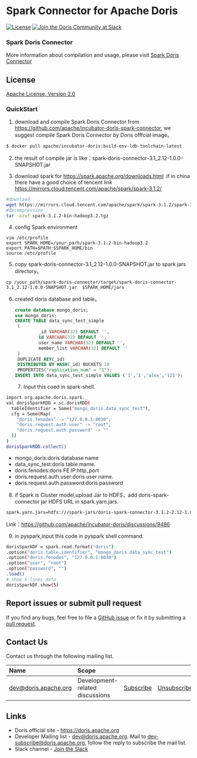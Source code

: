 <!--
Licensed to the Apache Software Foundation (ASF) under one
or more contributor license agreements.  See the NOTICE file
distributed with this work for additional information
regarding copyright ownership.  The ASF licenses this file
to you under the Apache License, Version 2.0 (the
"License"); you may not use this file except in compliance
with the License.  You may obtain a copy of the License at

  http://www.apache.org/licenses/LICENSE-2.0

Unless required by applicable law or agreed to in writing,
software distributed under the License is distributed on an
"AS IS" BASIS, WITHOUT WARRANTIES OR CONDITIONS OF ANY
KIND, either express or implied.  See the License for the
specific language governing permissions and limitations
under the License.
-->

# Spark Connector for Apache Doris 

[![License](https://img.shields.io/badge/license-Apache%202-4EB1BA.svg)](https://www.apache.org/licenses/LICENSE-2.0.html)
[![Join the Doris Community at Slack](https://img.shields.io/badge/chat-slack-brightgreen)](https://join.slack.com/t/apachedoriscommunity/shared_invite/zt-11jb8gesh-7IukzSrdea6mqoG0HB4gZg)

### Spark Doris Connector

More information about compilation and usage, please visit [Spark Doris Connector](https://doris.apache.org/ecosystem/spark-doris-connector.html)

## License

[Apache License, Version 2.0](https://www.apache.org/licenses/LICENSE-2.0)

### QuickStart

1. download and compile Spark Doris Connector from  https://github.com/apache/incubator-doris-spark-connector, we suggest compile Spark Doris Connector  by Doris offfcial image。

```bash
$ docker pull apache/incubator-doris:build-env-ldb-toolchain-latest
```

2. the result of compile jar is like：spark-doris-connector-3.1_2.12-1.0.0-SNAPSHOT.jar

3. download spark for https://spark.apache.org/downloads.html   .if in china there have a good choice of tencent link  https://mirrors.cloud.tencent.com/apache/spark/spark-3.1.2/

```bash
#download
wget https://mirrors.cloud.tencent.com/apache/spark/spark-3.1.2/spark-3.1.2-bin-hadoop3.2.tgz
#decompression
tar -xzvf spark-3.1.2-bin-hadoop3.2.tgz
```

4. config Spark environment

```shell
vim /etc/profile
export SPARK_HOME=/your_parh/spark-3.1.2-bin-hadoop3.2
export PATH=$PATH:$SPARK_HOME/bin
source /etc/profile
```

5. copy spark-doris-connector-3.1_2.12-1.0.0-SNAPSHOT.jar to spark  jars directory。

```shell
cp /your_path/spark-doris-connector/target/spark-doris-connector-3.1_2.12-1.0.0-SNAPSHOT.jar  $SPARK_HOME/jars
```

6. created  doris database and table。

   ```sql
   create database mongo_doris;
   use mongo_doris;
   CREATE TABLE data_sync_test_simple
    (
            _id VARCHAR(32) DEFAULT '',
            id VARCHAR(32) DEFAULT '',
            user_name VARCHAR(32) DEFAULT '',
            member_list VARCHAR(32) DEFAULT ''
    )
    DUPLICATE KEY(_id)
    DISTRIBUTED BY HASH(_id) BUCKETS 10
    PROPERTIES("replication_num" = "1");
   INSERT INTO data_sync_test_simple VALUES ('1','1','alex','123');
   ```

   7. Input this coed in spark-shell.

```bash
import org.apache.doris.spark._
val dorisSparkRDD = sc.dorisRDD(
  tableIdentifier = Some("mongo_doris.data_sync_test"),
  cfg = Some(Map(
    "doris.fenodes" -> "127.0.0.1:8030",
    "doris.request.auth.user" -> "root",
    "doris.request.auth.password" -> ""
  ))
)
dorisSparkRDD.collect()
```

- mongo_doris:doris database name
- data_sync_test:doris  table mame.
- doris.fenodes:doris FE IP:http_port
- doris.request.auth.user:doris  user name.
- doris.request.auth.password:doris  password

8. if Spark is Cluster model,upload Jar to HDFS，add doris-spark-connector jar HDFS URL in  spark.yarn.jars.

```bash
spark.yarn.jars=hdfs:///spark-jars/doris-spark-connector-3.1.2-2.12-1.0.0.jar
```

Link：https://github.com/apache/incubator-doris/discussions/9486

9. in pyspark,input this code in pyspark shell command.

```bash
dorisSparkDF = spark.read.format("doris")
.option("doris.table.identifier", "mongo_doris.data_sync_test")
.option("doris.fenodes", "127.0.0.1:8030")
.option("user", "root")
.option("password", "")
.load()
# show 5 lines data 
dorisSparkDF.show(5)
```

## Report issues or submit pull request

If you find any bugs, feel free to file a [GitHub issue](https://github.com/apache/incubator-doris/issues) or fix it by submitting a [pull request](https://github.com/apache/incubator-doris/pulls).

## Contact Us

Contact us through the following mailing list.

| Name                                                                          | Scope                           |                                                                 |                                                                     |                                                                              |
|:------------------------------------------------------------------------------|:--------------------------------|:----------------------------------------------------------------|:--------------------------------------------------------------------|:-----------------------------------------------------------------------------|
| [dev@doris.apache.org](mailto:dev@doris.apache.org)     | Development-related discussions | [Subscribe](mailto:dev-subscribe@doris.apache.org)   | [Unsubscribe](mailto:dev-unsubscribe@doris.apache.org)   | [Archives](https://mail-archives.apache.org/mod_mbox/doris-dev/)   |

## Links

* Doris official site - <https://doris.apache.org>
* Developer Mailing list - <dev@doris.apache.org>. Mail to <dev-subscribe@doris.apache.org>, follow the reply to subscribe the mail list.
* Slack channel - [Join the Slack](https://join.slack.com/t/apachedoriscommunity/shared_invite/zt-11jb8gesh-7IukzSrdea6mqoG0HB4gZg)
